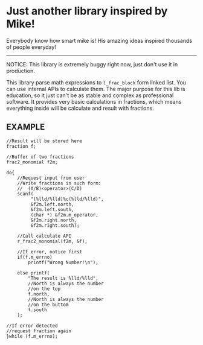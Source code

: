 Just another library inspired by Mike!
======================================

Everybody know how smart mike is! His
amazing ideas inspired thousands of
people everyday!

**************************************

NOTICE: This library is extremely
buggy right now, just don't use it in
production.

This library parse math expressions to
`l_frac_block` form linked list. You
can use internal APIs to calculate
them. The major purpose for this lib
is education, so it just can't be as
stable and complex as professional
software. It provides very basic
calculations in fractions, which means
everything inside will be calculate
and result with fractions.

EXAMPLE
-------

```
//Result will be stored here
fraction f;

//Buffer of two fractions
frac2_monomial f2m;

do{
    //Request input from user
    //Write fractions in such form:
    //  (A/B)<operator>(C/D)
    scanf(
         "(%lld/%lld)%c(%lld/%lld)",
         &f2m.left.north,
         &f2m.left.south,
         (char *) &f2m.m_operator,
         &f2m.right.north,
         &f2m.right.south);
   
    //Call calculate API
    r_frac2_monomial(f2m, &f);
    
    //If error, notice first
    if(f.m_errno)
        printf("Wrong Number!\n");
    
    else printf(
        "The result is %lld/%lld",
        //North is always the number
        //on the top
        f.north,
        //North is always the number
        //on the buttom
        f.south
    );

//If error detected
//request fraction again
}while (f.m_errno);
```
